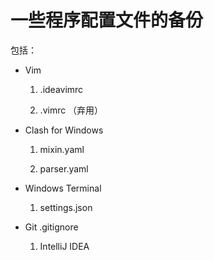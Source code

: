 # 一些程序配置文件的备份

包括：

- Vim

    1. .ideavimrc

    2. .vimrc （弃用）

- Clash for Windows

    1. mixin.yaml

    2. parser.yaml

- Windows Terminal

    1. settings.json

- Git .gitignore

    1. IntelliJ IDEA
